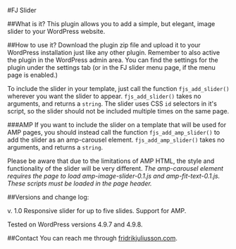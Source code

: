 #FJ Slider

##What is it?
This plugin allows you to add a simple, but elegant, image slider to your WordPress website.


##How to use it?
Download the plugin zip file and upload it to your WordPress installation just like any other plugin. Remember to also active the plugin in the WordPress admin area.
You can find the settings for the plugin under the settings tab (or in the FJ slider menu page, if the menu page is enabled.)

To include the slider in your template, just call the function `fjs_add_slider()` wherever you want the slider to appear.
`fjs_add_slider()` takes no arguments, and returns a `string`.
The slider uses CSS `id` selectors in it's script, so the slider should not be included multiple times on the same page.

###AMP
If you want to include the slider on a template that will be used for AMP pages, you should instead call the function `fjs_add_amp_slider()` to add the slider as an amp-carousel element.
`fjs_add_amp_slider()` takes no arguments, and returns a `string`.

Please be aware that due to the limitations of AMP HTML, the style and functionality of the slider will be very different.
_The amp-carousel element requires the page to load amp-image-slider-0.1.js and amp-fit-text-0.1.js. These scripts must be loaded in the page header._


##Versions and change log:

v. 1.0
Responsive slider for up to five slides.
Support for AMP.

Tested on WordPress versions 4.9.7 and 4.9.8.


##Contact
You can reach me through [fridrikjuliusson.com](fridrikjuliusson.com).